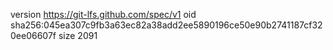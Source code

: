 version https://git-lfs.github.com/spec/v1
oid sha256:045ea307c9fb3a63ec82a38add2ee5890196ce50e90b2741187cf320ee06607f
size 2091

